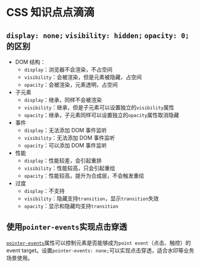 # CSS 知识点点滴滴

## `display: none;` `visibility: hidden;` `opacity: 0;` 的区别

- DOM 结构：
  - `display`：浏览器不会渲染，不占空间
  - `visibility`：会被渲染，但是元素被隐藏，占空间
  - `opacity`：会被渲染，元素透明，占空间
- 子元素
  - `display`：继承，同样不会被渲染
  - `visibility`：继承，但是子元素可以设置独立的`visibility`属性
  - `opacity`：继承，子元素同样可以设置独立的`opacity`属性取消隐藏
- 事件
  - `display`：无法添加 DOM 事件监听
  - `visibility`：无法添加 DOM 事件监听
  - `opacity`：可以添加 DOM 事件监听
- 性能
  - `display`：性能较差，会引起重排
  - `visibility`：性能较高，只会引起重绘
  - `opacity`：性能较高，提升为合成层，不会触发重绘
- 过度
  - `display`：不支持
  - `visibility`：隐藏支持`transition`，显示`transition`失效
  - `opacity`：显示和隐藏均支持`transition`

## 使用`pointer-events`实现点击穿透

[`pointer-events`](https://developer.mozilla.org/en-US/docs/Web/CSS/pointer-events)属性可以控制元素是否能够成为`point event`（点击、触控）的 event target。设置`pointer-events: none;`可以实现点击穿透，适合水印等业务场景使用。
